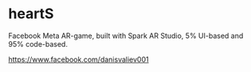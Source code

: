 # heartS

Facebook Meta AR-game, built with Spark AR Studio, 5% UI-based and 95% code-based.

https://www.facebook.com/danisvaliev001
